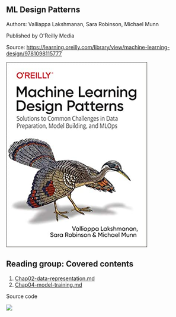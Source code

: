 ## ML Design Patterns

Authors: Valliappa Lakshmanan, Sara Robinson, Michael Munn

Published by O'Reilly Media

Source: https://learning.oreilly.com/library/view/machine-learning-design/9781098115777

![image](./images/book-cover.png)

## Reading group: Covered contents
1. [Chap02-data-representation.md](Chap02-data-representation.md)
2. [Chap04-model-training.md](Chap04-model-training.md)

Source code

[<img src="https://deepnote.com/buttons/try-in-a-jupyter-notebook-white.svg">](https://deepnote.com/launch?url=https://github.com/GoogleCloudPlatform/ml-design-patterns)